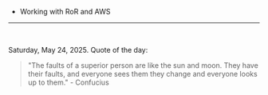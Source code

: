 - Working with RoR and AWS

---

<br>

<!-- quote_marker -->
Saturday, May 24, 2025. Quote of the day:

> "The faults of a superior person are like the sun and moon. They have their faults, and everyone sees them they change and everyone looks up to them." - Confucius
